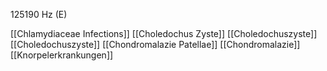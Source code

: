 125190 Hz (E)

[[Chlamydiaceae Infections]]
[[Choledochus Zyste]]
[[Choledochuszyste]]
[[Choledochuszyste]]
[[Chondromalazie Patellae]]
[[Chondromalazie]]
[[Knorpelerkrankungen]]